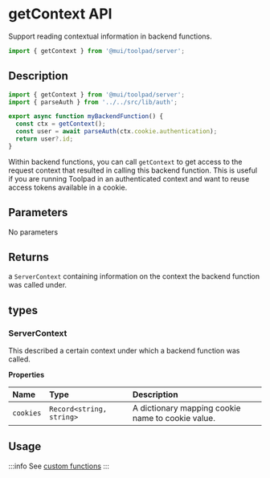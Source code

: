 # getContext API

<p class="description">Support reading contextual information in backend functions.</p>

```jsx
import { getContext } from '@mui/toolpad/server';
```

## Description

```jsx
import { getContext } from '@mui/toolpad/server';
import { parseAuth } from '../../src/lib/auth';

export async function myBackendFunction() {
  const ctx = getContext();
  const user = await parseAuth(ctx.cookie.authentication);
  return user?.id;
}
```

Within backend functions, you can call `getContext` to get access to the request context that resulted in calling this backend function. This is useful if you are running Toolpad in an authenticated context and want to reuse access tokens available in a cookie.

## Parameters

No parameters

## Returns

a `ServerContext` containing information on the context the backend function was called under.

## types

### ServerContext

This described a certain context under which a backend function was called.

**Properties**

| Name      | Type                     | Description                                       |
| :-------- | :----------------------- | :------------------------------------------------ |
| `cookies` | `Record<string, string>` | A dictionary mapping cookie name to cookie value. |

## Usage

:::info
See [custom functions](/toolpad/concepts/custom-functions/)
:::
